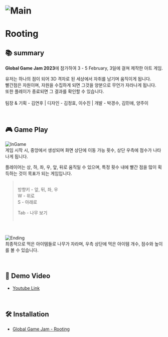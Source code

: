 # ![Main](https://ggj.s3.amazonaws.com/styles/game_sidebar__wide/featured_image/2023/02/103043/title169_sm.png?itok=-3Z03i5i&timestamp=1675553922)

# Rooting 

## 📚 summary

**Global Game Jam 2023**에 참가하여 3 - 5 February, 3일에 걸쳐 제작한 아트 게임.

유저는 하나의 점이 되어 3D 격자로 된 세상에서 자취를 남기며 움직이게 됩니다.<br>
빨간점은 자원이며, 자원을 수집하게 되면 그것을 양분으로 무언가 자라나게 됩니다. <br>또한 플레이가 종료되면 그 결과를 확인할 수 있습니다. <br><br>팀장 & 기획 - 김연후 | 디자인 - 김정효, 이수진 | 개발 - 박경수, 김민애, 양주이

<br>

## 🎮 Game Play
<img src="https://i.ibb.co/5h28jwB/InGame.png" alt="InGame"><br>
게임 시작 시, 중앙에서 생성되며 화면 상단에 이동 가능 횟수, 상단 우측에 점수가 나타나게 됩니다.

플레이어는 상, 하, 좌, 우, 앞, 뒤로 움직일 수 있으며, 특정 횟수 내에 빨간 점을 많이 획득하는 것이 목표가 되는 게임입니다.

><br>
>방향키 - 앞, 뒤, 좌, 우<br>
>W - 위로<br>
>S - 아래로<br>
>
>Tab - 나무 보기<br><br>

<br>

<img src="https://i.ibb.co/BNNbSnC/Ending.png" alt="Ending"><br>
최종적으로 먹은 아이템들로 나무가 자라며, 우측 상단에 먹은 아이템 개수, 점수와 높이를 볼 수 있습니다.

<br>


## 🎥 Demo Video
- [Youtube Link](https://youtu.be/37oMtXBx_ts)

<br>

## 🛠️ Installation
- [Global Game Jam - Rooting](https://globalgamejam.org/2023/games/rooting-1)